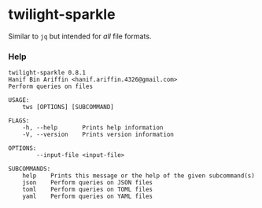 # twilight-sparkle

Similar to `jq` but intended for _all_ file formats.

### Help

```shell
twilight-sparkle 0.8.1
Hanif Bin Ariffin <hanif.ariffin.4326@gmail.com>
Perform queries on files

USAGE:
    tws [OPTIONS] [SUBCOMMAND]

FLAGS:
    -h, --help       Prints help information
    -V, --version    Prints version information

OPTIONS:
        --input-file <input-file>

SUBCOMMANDS:
    help    Prints this message or the help of the given subcommand(s)
    json    Perform queries on JSON files
    toml    Perform queries on TOML files
    yaml    Perform queries on YAML files
```
